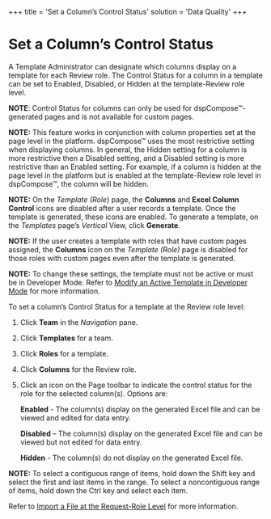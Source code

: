 +++
title = 'Set a Column’s Control Status'
solution = 'Data Quality'
+++

# Set a Column’s Control Status

A Template Administrator can designate which columns display on a
template for each Review role. The Control Status for a column in a
template can be set to Enabled, Disabled, or Hidden at the
template-Review role level.

**NOTE**: Control Status for columns can only be used for
dspCompose™-generated pages and is not available for custom pages.

**NOTE:** This feature works in conjunction with column properties set
at the page level in the platform. dspCompose™ uses the most restrictive
setting when displaying columns. In general, the Hidden setting for a
column is more restrictive then a Disabled setting, and a Disabled
setting is more restrictive than an Enabled setting. For example, if a
column is hidden at the page level in the platform but is enabled at the
template-Review role level in dspCompose™, the column will be hidden.

**NOTE:** On the *Template (Role*) page, the **Columns** and **Excel
Column Control** icons are disabled after a user records a template.
Once the template is generated, these icons are enabled. To generate a
template, on the *Templates* page’s *Vertical* View, click **Generate**.

**NOTE:** If the user creates a template with roles that have custom
pages assigned, the **Columns** icon on the *Template (Role)* page is
disabled for those roles with custom pages even after the template is
generated.

**NOTE:** To change these settings, the template must not be active or
must be in Developer Mode. Refer to [Modify an Active Template in
Developer Mode](Modify_an_Active_Template_in_Developer_Mode.htm) for
more information.

To set a column’s Control Status for a template at the Review role
level:

1.  Click **Team** in the *Navigation* pane.

2.  Click **Templates** for a team.

3.  Click **Roles** for a template.

4.  Click **Columns** for the Review role.

5.  Click an icon on the Page toolbar to indicate the control status for
    the role for the selected column(s). Options are:
    
    <span style="font-weight: bold;">Enabled</span> - The column(s)
    display on the generated Excel file and can be viewed and edited for
    data entry.
    
    <span style="font-weight: bold;">Disabled</span> – The column(s)
    display on the generated Excel file and can be viewed but not edited
    for data entry.
    
    <span style="font-weight: bold;">Hidden</span> - The column(s) do
    not display on the generated Excel file.

<span style="font-weight: bold;">NOTE:</span> To select a contiguous
range of items, hold down the Shift key and select the first and last
items in the range. To select a noncontiguous range of items, hold down
the Ctrl key and select each item.

Refer to [Import a File at the Request-Role
Level](Import_a_File_at_the_Request%20Role_Level.htm) for more
information.
